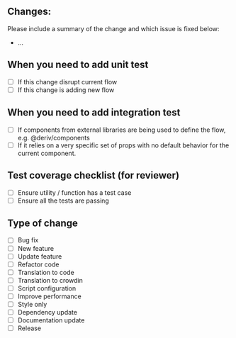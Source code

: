 ## Changes:

Please include a summary of the change and which issue is fixed below:
-   ...

## When you need to add unit test

-   [ ] If this change disrupt current flow
-   [ ] If this change is adding new flow

## When you need to add integration test

-   [ ] If components from external libraries are being used to define the flow, e.g. @deriv/components
-   [ ] If it relies on a very specific set of props with no default behavior for the current component.

## Test coverage checklist (for reviewer)

-   [ ] Ensure utility / function has a test case 
-   [ ] Ensure all the tests are passing

## Type of change

-   [ ] Bug fix
-   [ ] New feature
-   [ ] Update feature
-   [ ] Refactor code
-   [ ] Translation to code
-   [ ] Translation to crowdin
-   [ ] Script configuration
-   [ ] Improve performance
-   [ ] Style only
-   [ ] Dependency update
-   [ ] Documentation update
-   [ ] Release
